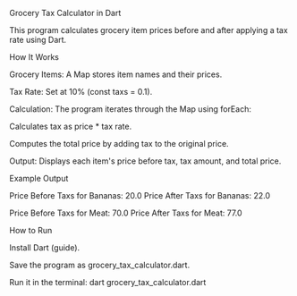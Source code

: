 Grocery Tax Calculator in Dart

This program calculates grocery item prices before and after applying a tax rate using Dart.

How It Works

Grocery Items: A Map stores item names and their prices.

Tax Rate: Set at 10% (const taxs = 0.1).

Calculation: The program iterates through the Map using forEach:

Calculates tax as price * tax rate.

Computes the total price by adding tax to the original price.

Output: Displays each item's price before tax, tax amount, and total price.

Example Output

Price Before Taxs for Bananas: 20.0
Price After Taxs for Bananas: 22.0

Price Before Taxs for Meat: 70.0
Price After Taxs for Meat: 77.0

How to Run

Install Dart (guide).

Save the program as grocery_tax_calculator.dart.

Run it in the terminal: dart grocery_tax_calculator.dart
